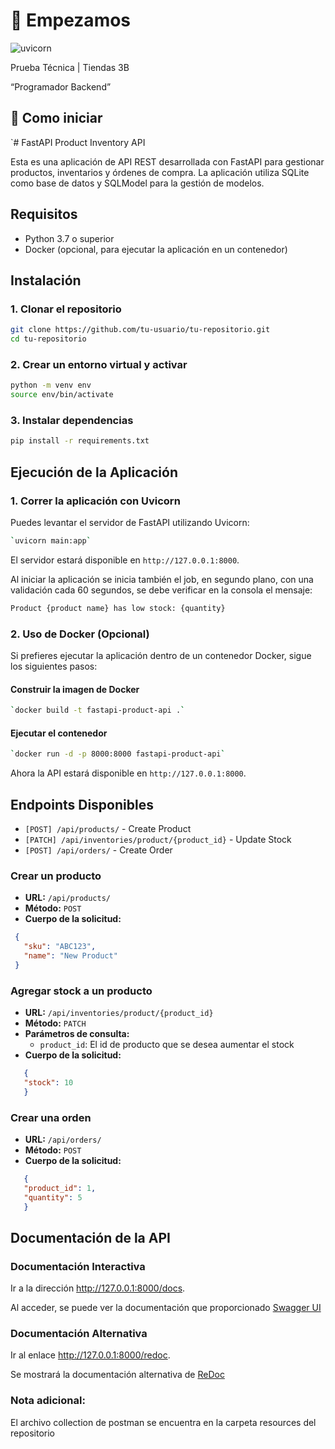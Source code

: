 
# 🚀 Empezamos
![uvicorn](https://www.uvicorn.org/uvicorn.png)

Prueba Técnica | Tiendas 3B

“Programador Backend”
## 🔖 **Como iniciar**


`# FastAPI Product Inventory API

Esta es una aplicación de API REST desarrollada con FastAPI para gestionar productos, inventarios y órdenes de compra. La aplicación utiliza SQLite como base de datos y SQLModel para la gestión de modelos.

## Requisitos

- Python 3.7 o superior
- Docker (opcional, para ejecutar la aplicación en un contenedor)

## Instalación

### 1. Clonar el repositorio

```bash
git clone https://github.com/tu-usuario/tu-repositorio.git
cd tu-repositorio
```
### 2. Crear un entorno virtual y activar

```bash
python -m venv env
source env/bin/activate
``` 

### 3. Instalar dependencias

```bash
pip install -r requirements.txt
```

## Ejecución de la Aplicación

### 1. Correr la aplicación con Uvicorn

Puedes levantar el servidor de FastAPI utilizando Uvicorn:

```bash
`uvicorn main:app` 
```
El servidor estará disponible en `http://127.0.0.1:8000`.

Al iniciar la aplicación se inicia también el job, en segundo plano,  con una validación cada 60 segundos, se debe verificar en la consola el mensaje:
```bash
Product {product name} has low stock: {quantity}
```
### 2. Uso de Docker (Opcional)

Si prefieres ejecutar la aplicación dentro de un contenedor Docker, sigue los siguientes pasos:

#### Construir la imagen de Docker

```bash
`docker build -t fastapi-product-api .` 
```
#### Ejecutar el contenedor

```bash
`docker run -d -p 8000:8000 fastapi-product-api` 
```

Ahora la API estará disponible en `http://127.0.0.1:8000`.

## Endpoints Disponibles

- ``[POST] /api/products/`` - Create Product
- ``[PATCH] /api/inventories/product/{product_id}`` - Update Stock
- ``[POST] /api/orders/`` - Create Order


### Crear un producto

-   **URL:** `/api/products/`
-   **Método:** `POST`
-   **Cuerpo de la solicitud:**

   ```json 
    {
      "sku": "ABC123",
      "name": "New Product"
    }
  ```  

### Agregar stock a un producto

-   **URL:** `/api/inventories/product/{product_id}`
-   **Método:** `PATCH`
-   **Parámetros de consulta:**
    -   `product_id`: El id de producto que se desea aumentar el stock
-   **Cuerpo de la solicitud:**
 ``` json
    {
	"stock": 10
	}
```

### Crear una orden

-   **URL:** `/api/orders/`
-   **Método:** `POST`
-   **Cuerpo de la solicitud:**

 ``` json
    {
	"product_id": 1,
	"quantity": 5
	}
```    

## Documentación de la API


###  Documentación Interactiva

Ir a la dirección <a href="http://127.0.0.1:8000/docs" class="external-link" target="_blank">http://127.0.0.1:8000/docs</a>.

Al acceder, se puede ver la documentación que  proporcionado <a href="https://github.com/swagger-api/swagger-ui" class="external-link" target="_blank">Swagger UI</a>

### Documentación Alternativa

Ir al enlace <a href="http://127.0.0.1:8000/redoc" class="external-link" target="_blank">http://127.0.0.1:8000/redoc</a>.

Se mostrará la documentación alternativa de  <a href="https://github.com/Rebilly/ReDoc" class="external-link" target="_blank">ReDoc</a>

### Nota adicional:
El archivo collection de postman se encuentra en la carpeta resources del repositorio
